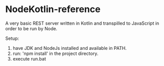 # NodeKotlin-reference
A very basic REST server written in Kotlin and transpilled to JavaScript in order to be run by Node.

Setup:
1. have JDK and NodeJs installed and available in PATH.
2. run: 'npm install' in the project directory.
3. execute run.bat

